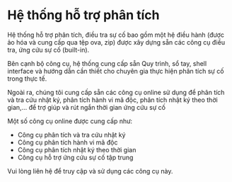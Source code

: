 # Hệ thống hỗ trợ phân tích

Hệ thống hỗ trợ phân tích, điều tra sự cố bao gồm một hệ điều hành (được ảo hóa và cung cấp qua tệp ova, zip) được xây dựng sẵn các công cụ điều tra, ứng cứu sự cố (built-in).

Bên cạnh bộ công cụ, hệ thống cung cấp sẵn Quy trình, sổ tay, shell interface và hướng dẫn cần thiết cho chuyên gia thực hiện phân tích sự cố trong thực tế.

Ngoài ra, chúng tôi cung cấp sẵn các công cụ online sử dụng để phân tích và tra cứu nhật ký, phân tích hành vi mã độc, phân tích nhật ký theo thời gian,... để trợ giúp và rút ngắn thời gian ứng cứu sự cố

Một số công cụ online được cung cấp như:

- Công cụ phân tích và tra cứu nhật ký
- Công cụ phân tích hành vi mã độc
- Công cụ phân tích nhật ký theo thời gian
- Công cụ hỗ trợ ứng cứu sự cố tập trung

Vui lòng liên hệ để truy cập và sử dụng các công cụ này.
